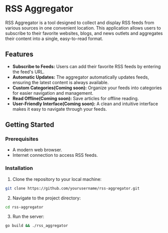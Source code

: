 # RSS Aggregator

RSS Aggregator is a tool designed to collect and display RSS feeds from various sources in one convenient location. This application allows users to subscribe to their favorite websites, blogs, and news outlets and aggregates their content into a single, easy-to-read format.

## Features

- **Subscribe to Feeds:** Users can add their favorite RSS feeds by entering the feed's URL.
- **Automatic Updates:** The aggregator automatically updates feeds, ensuring the latest content is always available.
- **Custom Categories(Coming soon):** Organize your feeds into categories for easier navigation and management.
- **Read Offline(Coming soon):** Save articles for offline reading.
- **User-Friendly Interface(Coming soon):** A clean and intuitive interface makes it easy to navigate through your feeds.

## Getting Started

### Prerequisites

- A modern web browser.
- Internet connection to access RSS feeds.

### Installation

1. Clone the repository to your local machine:

```bash
git clone https://github.com/yourusername/rss-aggregator.git
```

2. Navigate to the project directory:

```bash
cd rss-aggregator
```

3. Run the server:
   
```bash
go build && ./rss_aggregator
```

